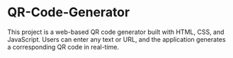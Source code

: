 # QR-Code-Generator
This project is a web-based QR code generator built with HTML, CSS, and JavaScript. Users can enter any text or URL, and the application generates a corresponding QR code in real-time.

